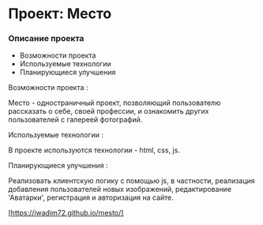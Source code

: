 # Проект: Место

### Описание проекта

* Возможности проекта
* Используемые технологии
* Планирующиеся улучшения

Возможности проекта :
 
Место - одностраничный проект, позволяющий пользователю рассказать о себе, своей профессии, и ознакомить других пользователей с галереей фотографий.

Используемые технологии :

В проекте используются технологии - html, css, js.

Планирующиеся улучшения :

 Реализовать клиентскую логику с помощью js, в частности,  реализация добавления пользователей новых изображений, редактирование 'Аватарки', регистрация и авторизация на сайте.

 [https://iwadim72.github.io/mesto/]
